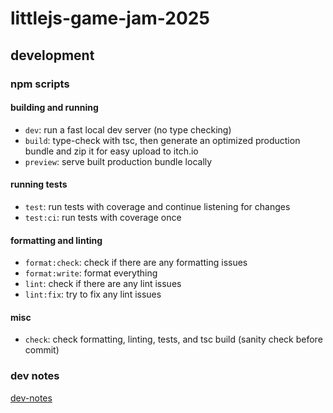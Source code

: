 # littlejs-game-jam-2025

## development

### npm scripts

#### building and running

- `dev`: run a fast local dev server (no type checking)
- `build`: type-check with tsc, then generate an optimized production bundle and zip it for easy upload to itch.io
- `preview`: serve built production bundle locally

#### running tests

- `test`: run tests with coverage and continue listening for changes
- `test:ci`: run tests with coverage once

#### formatting and linting

- `format:check`: check if there are any formatting issues
- `format:write`: format everything
- `lint`: check if there are any lint issues
- `lint:fix`: try to fix any lint issues

#### misc

- `check`: check formatting, linting, tests, and tsc build (sanity check before commit)

### dev notes

[dev-notes](dev-notes.md)
